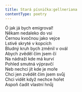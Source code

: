 ```yaml
---
title: Stará písnička:gellneriana
contentType: poetry
---
```


<section>

Ó jak já bych emigroval!  
Někam nedaleko do vsi  
Černou kvočnou jako vejce  
Lstivě skryté v kopcích  
Bludný kruh bych změnil v ovál  
Abych zvěděl čím jsem čí  
Na nádraží kde má kurví  
Pohled smutná výpravčí  
Neb nechci jít kde je moře  
Chci jen zvědět čím jsem svůj  
Chci vidět když nechce hořet  
Aspoň čadit vlastní hnůj

</section>
